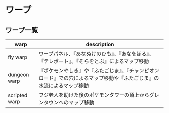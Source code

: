 # ワープ

## ワープ一覧

 warp  |  description
---- | ----
 fly warp  |  ワープパネル、『あなぬけのひも』、『あなをほる』、『テレポート』、『そらをとぶ』によるマップ移動
 dungeon warp  |  『ポケモンやしき』や『ふたごじま』、『チャンピオンロード』での穴によるマップ移動や『ふたごじま』の水流によるマップ移動
 scripted warp  |  フジ老人を助けた後のポケモンタワーの頂上からグレンタウンへのマップ移動
